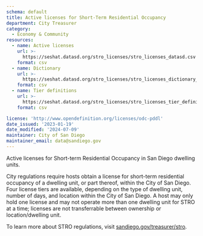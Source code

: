 ```yaml
---
schema: default
title: Active licenses for Short-Term Residential Occupancy
department: City Treasurer
category:
  - Economy & Community
resources:
  - name: Active licenses
    url: >-
      https://seshat.datasd.org/stro_licenses/stro_licenses_datasd.csv
    format: csv
  - name: Dictionary
    url: >-
      https://seshat.datasd.org/stro_licenses/stro_licenses_dictionary_datasd.csv
    format: csv
  - name: Tier definitions
    url: >-
      https://seshat.datasd.org/stro_licenses/stro_licenses_tier_definitions_datasd.csv
    format: csv

license: 'http://www.opendefinition.org/licenses/odc-pddl'
date_issued: '2023-01-19'
date_modified: '2024-07-09'
maintainer: City of San Diego
maintainer_email: data@sandiego.gov
---
```

Active licenses for Short-term Residential Occupancy in San Diego dwelling units.
<!--more-->

City regulations require hosts obtain a license for short-term residential occupancy of a dwelling unit, or part thereof, within the City of San Diego. Four license tiers are available, depending on the type of dwelling unit, number of days, and location within the City of San Diego. A host may only hold one license and may not operate more than one dwelling unit for STRO at a time; licenses are not transferrable between ownership or location/dwelling unit.

To learn more about STRO regulations, visit [sandiego.gov/treasurer/stro](https://www.sandiego.gov/treasurer/stro).

